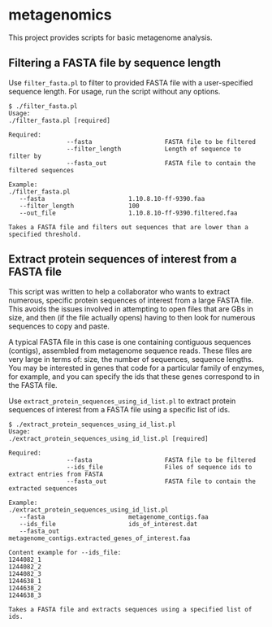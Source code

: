 # metagenomics

This project provides scripts for basic metagenome analysis.

Filtering a FASTA file by sequence length
-----------------------------------------
Use `filter_fasta.pl` to filter to provided FASTA file with a user-specified sequence length. For usage, run the script without any options.

```
$ ./filter_fasta.pl
Usage:
./filter_fasta.pl [required]

Required:
                --fasta                    FASTA file to be filtered
                --filter_length            Length of sequence to filter by
                --fasta_out                FASTA file to contain the filtered sequences

Example:
./filter_fasta.pl 
   --fasta                       1.10.8.10-ff-9390.faa 
   --filter_length               100 
   --out_file                    1.10.8.10-ff-9390.filtered.faa

Takes a FASTA file and filters out sequences that are lower than a specified threshold.
```

Extract protein sequences of interest from a FASTA file
-------------------------------------------------------
This script was written to help a collaborator who wants to extract numerous, specific protein sequences of interest from a large FASTA file. This avoids the issues involved in attempting to open files that are GBs in size, and then (if the file actually opens) having to then look for numerous sequences to copy and paste.

A typical FASTA file in this case is one containing contiguous sequences (contigs), assembled from metagenome sequence reads. These files are very large in terms of: size, the number of sequences, sequence lengths. You may be interested in genes that code for a particular family of enzymes, for example, and you can specify the ids that these genes correspond to in the FASTA file.

Use `extract_protein_sequences_using_id_list.pl` to extract protein sequences of interest from a FASTA file using a specific list of ids.

```
$ ./extract_protein_sequences_using_id_list.pl
Usage:
./extract_protein_sequences_using_id_list.pl [required]

Required:
                --fasta                    FASTA file to be filtered
                --ids_file                 Files of sequence ids to extract entries from FASTA
                --fasta_out                FASTA file to contain the extracted sequences

Example:
./extract_protein_sequences_using_id_list.pl 
   --fasta                       metagenome_contigs.faa 
   --ids_file                    ids_of_interest.dat 
   --fasta_out                   metagenome_contigs.extracted_genes_of_interest.faa

Content example for --ids_file:
1244082_1
1244082_2
1244082_3
1244638_1
1244638_2
1244638_3

Takes a FASTA file and extracts sequences using a specified list of ids.
```

